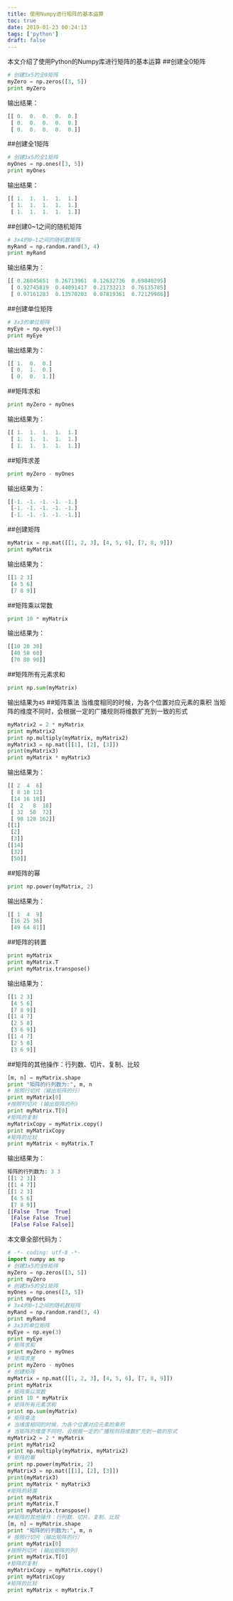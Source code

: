 ```yaml
---
title: 使用Numpy进行矩阵的基本运算
toc: true
date: 2019-01-23 00:24:13
tags: ['python']
draft: false
---
```


本文介绍了使用Python的Numpy库进行矩阵的基本运算
##创建全0矩阵
```python
# 创建3x5的全0矩阵
myZero = np.zeros([3, 5])
print myZero
```
输出结果：
```python
[[ 0.  0.  0.  0.  0.]
 [ 0.  0.  0.  0.  0.]
 [ 0.  0.  0.  0.  0.]]
```
##创建全1矩阵
```python
# 创建3x5的全1矩阵
myOnes = np.ones([3, 5])
print myOnes
```
输出结果：
```python
[[ 1.  1.  1.  1.  1.]
 [ 1.  1.  1.  1.  1.]
 [ 1.  1.  1.  1.  1.]]
```
##创建0~1之间的随机矩阵
```python
# 3x4的0~1之间的随机数矩阵
myRand = np.random.rand(3, 4)
print myRand
```
输出结果为：
```python
[[ 0.26845651  0.26713961  0.12632736  0.69840295]
 [ 0.92745819  0.44091417  0.21733213  0.76135785]
 [ 0.97161283  0.13570203  0.07819361  0.72129986]]
```
##创建单位矩阵
```python
# 3x3的单位矩阵
myEye = np.eye(3)
print myEye
```
输出结果为：
```python
[[ 1.  0.  0.]
 [ 0.  1.  0.]
 [ 0.  0.  1.]]
```
##矩阵求和
```python
print myZero + myOnes
```
输出结果为：
```python
[[ 1.  1.  1.  1.  1.]
 [ 1.  1.  1.  1.  1.]
 [ 1.  1.  1.  1.  1.]]
```
##矩阵求差
```python
print myZero - myOnes
```
输出结果为：
```python
[[-1. -1. -1. -1. -1.]
 [-1. -1. -1. -1. -1.]
 [-1. -1. -1. -1. -1.]]
```
##创建矩阵
```python
myMatrix = np.mat([[1, 2, 3], [4, 5, 6], [7, 8, 9]])
print myMatrix
```
输出结果为：
```python
[[1 2 3]
 [4 5 6]
 [7 8 9]]
```
##矩阵乘以常数
```python
print 10 * myMatrix
```
输出结果为：
```python
[[10 20 30]
 [40 50 60]
 [70 80 90]]
```
##矩阵所有元素求和
```python
print np.sum(myMatrix)
```
输出结果为<code>45</code>
##矩阵乘法
当维度相同的时候，为各个位置对应元素的乘积
当矩阵的维度不同时，会根据一定的广播规则将维数扩充到一致的形式
```python
myMatrix2 = 2 * myMatrix
print myMatrix2
print np.multiply(myMatrix, myMatrix2)
myMatrix3 = np.mat([[1], [2], [3]])
print(myMatrix3)
print myMatrix * myMatrix3
```
输出结果为：
```python
[[ 2  4  6]
 [ 8 10 12]
 [14 16 18]]
[[  2   8  18]
 [ 32  50  72]
 [ 98 128 162]]
[[1]
 [2]
 [3]]
[[14]
 [32]
 [50]]
```
##矩阵的幂
```python
print np.power(myMatrix, 2)
```
输出结果为：
```python
[[ 1  4  9]
 [16 25 36]
 [49 64 81]]
```
##矩阵的转置
```python
print myMatrix
print myMatrix.T
print myMatrix.transpose()
```
输出结果为：
```python
[[1 2 3]
 [4 5 6]
 [7 8 9]]
[[1 4 7]
 [2 5 8]
 [3 6 9]]
[[1 4 7]
 [2 5 8]
 [3 6 9]]
```
##矩阵的其他操作：行列数、切片、复制、比较
```python
[m, n] = myMatrix.shape
print "矩阵的行列数为:", m, n
# 按照行切片（输出矩阵的行）
print myMatrix[0]
#按照列切片 (输出矩阵的列)
print myMatrix.T[0]
#矩阵的复制
myMatrixCopy = myMatrix.copy()
print myMatrixCopy
#矩阵的比较
print myMatrix < myMatrix.T
```
输出结果为：
```python
矩阵的行列数为: 3 3
[[1 2 3]]
[[1 4 7]]
[[1 2 3]
 [4 5 6]
 [7 8 9]]
[[False  True  True]
 [False False  True]
 [False False False]]
```
本文章全部代码为：
```python
# -*- coding: utf-8 -*-
import numpy as np
# 创建3x5的全0矩阵
myZero = np.zeros([3, 5])
print myZero
# 创建3x5的全1矩阵
myOnes = np.ones([3, 5])
print myOnes
# 3x4的0~1之间的随机数矩阵
myRand = np.random.rand(3, 4)
print myRand
# 3x3的单位矩阵
myEye = np.eye(3)
print myEye
# 矩阵求和
print myZero + myOnes
# 矩阵求差
print myZero - myOnes
# 创建矩阵
myMatrix = np.mat([[1, 2, 3], [4, 5, 6], [7, 8, 9]])
print myMatrix
# 矩阵乘以常数
print 10 * myMatrix
# 矩阵所有元素求和
print np.sum(myMatrix)
# 矩阵乘法
# 当维度相同的时候，为各个位置对应元素的乘积
# 当矩阵的维度不同时，会根据一定的广播规则将维数扩充到一致的形式
myMatrix2 = 2 * myMatrix
print myMatrix2
print np.multiply(myMatrix, myMatrix2)
# 矩阵的幂
print np.power(myMatrix, 2)
myMatrix3 = np.mat([[1], [2], [3]])
print(myMatrix3)
print myMatrix * myMatrix3
#矩阵的转置
print myMatrix
print myMatrix.T
print myMatrix.transpose()
##矩阵的其他操作：行列数、切片、复制、比较
[m, n] = myMatrix.shape
print "矩阵的行列数为:", m, n
# 按照行切片（输出矩阵的行）
print myMatrix[0]
#按照列切片 (输出矩阵的列)
print myMatrix.T[0]
#矩阵的复制
myMatrixCopy = myMatrix.copy()
print myMatrixCopy
#矩阵的比较
print myMatrix < myMatrix.T
```
